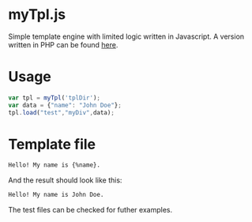 # myTpl.js
Simple template engine with limited logic written in Javascript. A version written in PHP can be found [here](http://github.com/myuce/myTpl.php).

# Usage

```javascript
var tpl = myTpl('tplDir');
var data = {"name": "John Doe"};
tpl.load("test","myDiv",data);
```

# Template file

```html
Hello! My name is {%name}.
```

And the result should look like this:

```html
Hello! My name is John Doe.
```

The test files can be checked for futher examples.
